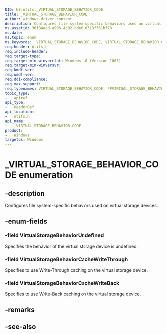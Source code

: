```yaml
---
UID: NE:ntifs._VIRTUAL_STORAGE_BEHAVIOR_CODE
title: _VIRTUAL_STORAGE_BEHAVIOR_CODE
author: windows-driver-content
description: Configures file system-specific behaviors used on virtual storage devices.
ms.assetid: 36f84aed-a906-4c02-bde0-0313f361bf78
ms.date: 
ms.topic: enum
ms.keywords: _VIRTUAL_STORAGE_BEHAVIOR_CODE, VIRTUAL_STORAGE_BEHAVIOR_CODE, *PVIRTUAL_STORAGE_BEHAVIOR_CODE, 
req.header: ntifs.h
req.include-header:
req.target-type:
req.target-min-winverclnt: Windows 10 (Version 1803)
req.target-min-winversvr:
req.kmdf-ver:
req.umdf-ver:
req.ddi-compliance:
req.max-support:
req.typenames: VIRTUAL_STORAGE_BEHAVIOR_CODE, *PVIRTUAL_STORAGE_BEHAVIOR_CODE
topic_type: 
-	apiref
api_type: 
-	HeaderDef
api_location: 
-	ntifs.h
api_name: 
-	_VIRTUAL_STORAGE_BEHAVIOR_CODE
product:
-	Windows
targetos: Windows
---
```


# _VIRTUAL_STORAGE_BEHAVIOR_CODE enumeration

## -description

Configures file system-specific behaviors used on virtual storage devices.


## -enum-fields

### -field VirtualStorageBehaviorUndefined 

Specifies the behavior of the virtual storage device is undefined.

### -field VirtualStorageBehaviorCacheWriteThrough 

Specifies to use Write-Through caching on the virtual storage device.

### -field VirtualStorageBehaviorCacheWriteBack 

Specifies to use Write-Back caching on the virtual storage device.

## -remarks

## -see-also
